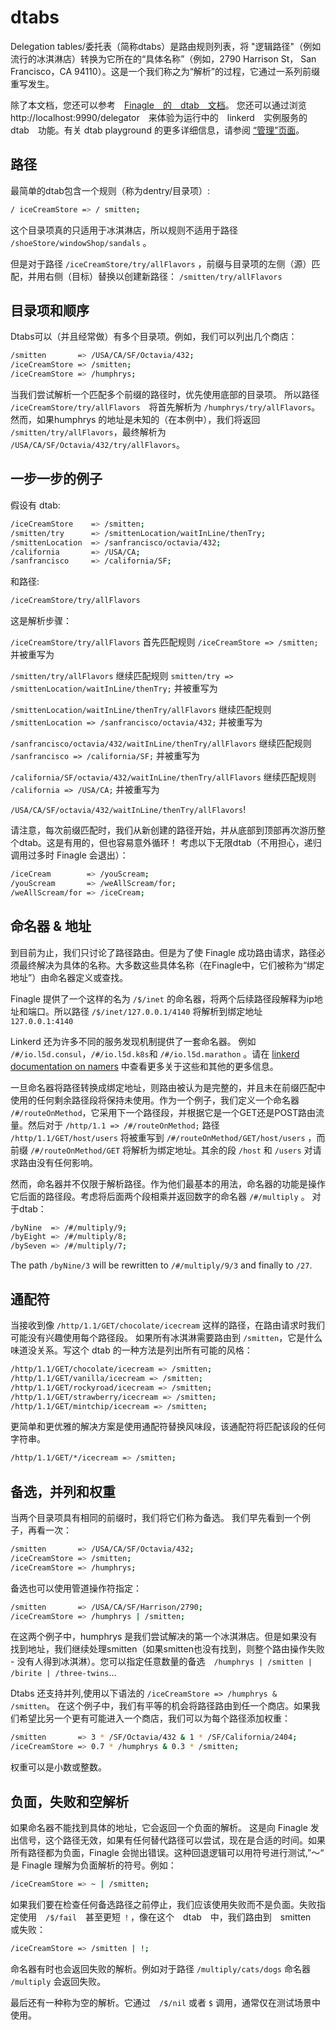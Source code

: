 # dtabs

Delegation tables/委托表（简称dtabs）是路由规则列表，将 "逻辑路径"（例如流行的冰淇淋店）转换为它所在的“具体名称”（例如，2790 Harrison St， San Francisco，CA 94110）。这是一个我们称之为“解析”的过程，它通过一系列前缀重写发生。

除了本文档，您还可以参考　[Finagle　的　dtab　文档](http://twitter.github.io/finagle/guide/Names.html)。 您还可以通过浏览　http://localhost:9990/delegator　来体验为运行中的　linkerd　实例服务的　dtab　功能。有关 dtab playground 的更多详细信息，请参阅 [“管理”页面](https://linkerd.io/getting-started/admin/#dtab-playground)。

## 路径

最简单的dtab包含一个规则（称为dentry/目录项）:

```bash
/ iceCreamStore => / smitten;
```

这个目录项真的只适用于冰淇淋店，所以规则不适用于路径 `/shoeStore/windowShop/sandals` 。

但是对于路径 `/iceCreamStore/try/allFlavors` ，前缀与目录项的左侧（源）匹配，并用右侧（目标）替换以创建新路径： `/smitten/try/allFlavors`

## 目录项和顺序

Dtabs可以（并且经常做）有多个目录项。例如，我们可以列出几个商店：

```bash
/smitten       => /USA/CA/SF/Octavia/432;
/iceCreamStore => /smitten;
/iceCreamStore => /humphrys;
```

当我们尝试解析一个匹配多个前缀的路径时，优先使用底部的目录项。 所以路径　`/iceCreamStore/try/allFlavors`　将首先解析为 `/humphrys/try/allFlavors`。 然而，如果humphrys 的地址是未知的（在本例中），我们将返回 `/smitten/try/allFlavors`，最终解析为 `/USA/CA/SF/Octavia/432/try/allFlavors`。

## 一步一步的例子

假设有 dtab:

```bash
/iceCreamStore    => /smitten;
/smitten/try      => /smittenLocation/waitInLine/thenTry;
/smittenLocation  => /sanfrancisco/octavia/432;
/california       => /USA/CA;
/sanfrancisco     => /california/SF;
```

和路径:

```bash
/iceCreamStore/try/allFlavors
```

这是解析步骤：

`/iceCreamStore/try/allFlavors` 首先匹配规则 `/iceCreamStore => /smitten;`　并被重写为

`/smitten/try/allFlavors` 继续匹配规则 `smitten/try => /smittenLocation/waitInLine/thenTry;` 并被重写为

`/smittenLocation/waitInLine/thenTry/allFlavors` 继续匹配规则 `/smittenLocation => /sanfrancisco/octavia/432;` 并被重写为

`/sanfrancisco/octavia/432/waitInLine/thenTry/allFlavors` 继续匹配规则 `/sanfrancisco => /california/SF;` 并被重写为

`/california/SF/octavia/432/waitInLine/thenTry/allFlavors` 继续匹配规则 `/california => /USA/CA;` 并被重写为

`/USA/CA/SF/octavia/432/waitInLine/thenTry/allFlavors`!

请注意，每次前缀匹配时，我们从新创建的路径开始，并从底部到顶部再次游历整个dtab。这是有用的，但也容易意外循环！ 考虑以下无限dtab（不用担心，递归调用过多时 Finagle 会退出）：

```bash
/iceCream        => /youScream;
/youScream       => /weAllScream/for;
/weAllScream/for => /iceCream;
```

## 命名器 & 地址

到目前为止，我们只讨论了路径路由。但是为了使 Finagle 成功路由请求，路径必须最终解决为具体的名称。大多数这些具体名称（在Finagle中，它们被称为“绑定地址”）由命名器定义或查找。

Finagle 提供了一个这样的名为 `/$/inet` 的命名器，将两个后续路径段解释为ip地址和端口。所以路径 `/$/inet/127.0.0.1/4140` 将解析到绑定地址 `127.0.0.1:4140`

Linkerd 还为许多不同的服务发现机制提供了一套命名器。 例如 `/#/io.l5d.consul`，`/#/io.l5d.k8s`和 `/#/io.l5d.marathon` 。请在 [linkerd documentation on namers](https://linkerd.io/config/1.1.2/linkerd#namers) 中查看更多关于这些和其他的更多信息。

一旦命名器将路径转换成绑定地址，则路由被认为是完整的，并且未在前缀匹配中使用的任何剩余路径段将保持未使用。作为一个例子，我们定义一个命名器 `/#/routeOnMethod`，它采用下一个路径段，并根据它是一个GET还是POST路由流量。然后对于 `/http/1.1 => /#/routeOnMethod;` 路径 `/http/1.1/GET/host/users` 将被重写到 `/#/routeOnMethod/GET/host/users` ，而前缀 `/#/routeOnMethod/GET` 将解析为绑定地址。其余的段 `/host` 和 `/users` 对请求路由没有任何影响。

然而，命名器并不仅限于解析路径。作为他们最基本的用法，命名器的功能是操作它后面的路径段。考虑将后面两个段相乘并返回数字的命名器 `/#/multiply` 。 对于dtab：

```bash
/byNine  => /#/multiply/9;
/byEight => /#/multiply/8;
/bySeven => /#/multiply/7;
```

The path `/byNine/3` will be rewritten to `/#/multiply/9/3` and finally to `/27`.

## 通配符

当接收到像 `/http/1.1/GET/chocolate/icecream` 这样的路径，在路由请求时我们可能没有兴趣使用每个路径段。 如果所有冰淇淋需要路由到 `/smitten`，它是什么味道没关系。写这个 dtab 的一种方法是列出所有可能的风格：

```bash
/http/1.1/GET/chocolate/icecream => /smitten;
/http/1.1/GET/vanilla/icecream => /smitten;
/http/1.1/GET/rockyroad/icecream => /smitten;
/http/1.1/GET/strawberry/icecream => /smitten;
/http/1.1/GET/mintchip/icecream => /smitten;
```

更简单和更优雅的解决方案是使用通配符替换风味段，该通配符将匹配该段的任何字符串。

```bash
/http/1.1/GET/*/icecream => /smitten;
```

## 备选，并列和权重

当两个目录项具有相同的前缀时，我们将它们称为备选。 我们早先看到一个例子，再看一次：

```bash
/smitten       => /USA/CA/SF/Octavia/432;
/iceCreamStore => /smitten;
/iceCreamStore => /humphrys;
```

备选也可以使用管道操作符指定：

```bash
/smitten       => /USA/CA/SF/Harrison/2790;
/iceCreamStore => /humphrys | /smitten;
```

在这两个例子中，humphrys 是我们尝试解决的第一个冰淇淋店。但是如果没有找到地址，我们继续处理smitten（如果smitten也没有找到，则整个路由操作失败 - 没有人得到冰淇淋）。您可以指定任意数量的备选　`/humphrys | /smitten | /birite | /three-twins`...

Dtabs 还支持并列,使用以下语法的 `/iceCreamStore => /humphrys & /smitten`。 在这个例子中，我们有平等的机会将路径路由到任一个商店。如果我们希望比另一个更有可能进入一个商店，我们可以为每个路径添加权重：

```bash
/smitten       => 3 * /SF/Octavia/432 & 1 * /SF/California/2404;
/iceCreamStore => 0.7 * /humphrys & 0.3 * /smitten;
```

权重可以是小数或整数。

## 负面，失败和空解析

如果命名器不能找到具体的地址，它会返回一个负面的解析。 这是向 Finagle 发出信号，这个路径无效，如果有任何替代路径可以尝试，现在是合适的时间。如果所有路径都为负面，Finagle 会抛出错误。这种回退逻辑可以用符号进行测试,”～“ 是 Finagle 理解为负面解析的符号。例如：

```bash
/iceCreamStore => ~ | /smitten;
```

如果我们要在检查任何备选路径之前停止，我们应该使用失败而不是负面。失败指定使用　`/$/fail`　甚至更短 `！`，像在这个　dtab　中，我们路由到　smitten　或失败：

```bash
/iceCreamStore => /smitten | !;
```

命名器有时也会返回失败的解析。例如对于路径 `/multiply/cats/dogs` 命名器 `/multiply` 会返回失败。

最后还有一种称为空的解析。它通过　`/$/nil` 或者 `$` 调用，通常仅在测试场景中使用。

